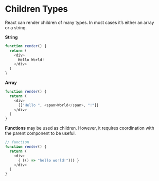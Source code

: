 # Children Types
React can render children of many types. In most cases it’s either an array or a string.

**String**
```javascript
function render() {
  return (
    <div>
      Hello World!
    </div>
  )
}
```

**Array**
```javascript
function render() {
  return (
    <div>
      {["Hello ", <span>World</span>, "!"]}
    </div>
  )
}
```

**Functions** may be used as children. However, it requires coordination with the parent component to be useful.

```javascript
// function
function render() {
  return (
    <div>
      { (() => "hello world!")() }
    </div>
  )
}
```
